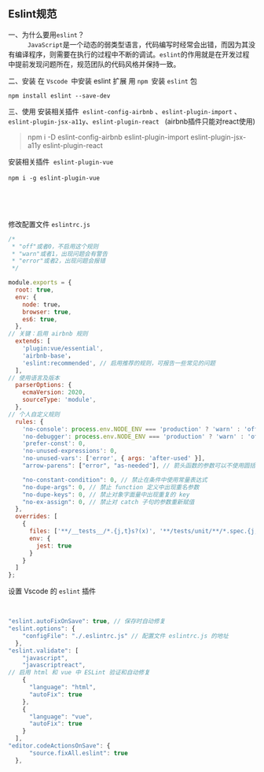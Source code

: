 ## Eslint规范

一、为什么要用`eslint`？   
          `JavaScript`是一个动态的弱类型语言，代码编写时经常会出错，而因为其没有编译程序，则需要在执行的过程中不断的调试。`eslint`的作用就是在开发过程中提前发现问题所在，规范团队的代码风格并保持一致。

二、安装
在 `Vscode `中安装 eslint 扩展
用 `npm `安装 `eslint` 包

`npm install eslint --save-dev`


三、使用
安装相关插件  `eslint-config-airbnb` 、`eslint-plugin-import` 、`eslint-plugin-jsx-a11y`、`eslint-plugin-react ` (airbnb插件只能对react使用)

> npm i -D eslint-config-airbnb eslint-plugin-import eslint-plugin-jsx-a11y eslint-plugin-react  


安装相关插件  `eslint-plugin-vue`

`npm i -g eslint-plugin-vue`
 

 

 

修改配置文件 `eslintrc.js`

```js
/*
 * "off"或者0，不启用这个规则
 * "warn"或者1，出现问题会有警告
 * "error"或者2，出现问题会报错
 */
```

```js
module.exports = {
  root: true,
  env: {
    node: true，
	browser: true,
    es6: true,
  },
// 关键：启用 airbnb 规则
  extends: [
    'plugin:vue/essential', 
	'airbnb-base'，
    'eslint:recommended', // 启用推荐的规则，可报告一些常见的问题
  ],
// 使用语言及版本
  parserOptions: {
    ecmaVersion: 2020,
    sourceType: 'module',
  },
// 个人自定义规则
  rules: {
	'no-console': process.env.NODE_ENV === 'production' ? 'warn' : 'off',
    'no-debugger': process.env.NODE_ENV === 'production' ? 'warn' : 'off',
    'prefer-const': 0,
    'no-unused-expressions': 0,
    'no-unused-vars': ['error', { args: 'after-used' }],
    "arrow-parens": ["error", "as-needed"], // 箭头函数的参数可以不使用圆括号

    "no-constant-condition": 0, // 禁止在条件中使用常量表达式
    "no-dupe-args": 0, // 禁止 function 定义中出现重名参数
    "no-dupe-keys": 0, // 禁止对象字面量中出现重复的 key
    "no-ex-assign": 0, // 禁止对 catch 子句的参数重新赋值
  },
  overrides: [
    {
      files: ['**/__tests__/*.{j,t}s?(x)', '**/tests/unit/**/*.spec.{j,t}s?(x)'],
      env: {
        jest: true
      }
    }
  ]
};
```


设置 Vscode 的 `eslint` 插件

 

```js
"eslint.autoFixOnSave": true, // 保存时自动修复
"eslint.options": {
    "configFile": "./.eslintrc.js" // 配置文件 eslintrc.js 的地址
  },
"eslint.validate": [
    "javascript",
    "javascriptreact",
// 启用 html 和 vue 中 ESLint 验证和自动修复
    {
      "language": "html",
      "autoFix": true
    },
    {
      "language": "vue",
      "autoFix": true
    }
  ],
"editor.codeActionsOnSave": {
      "source.fixAll.eslint": true
  },
  ```
